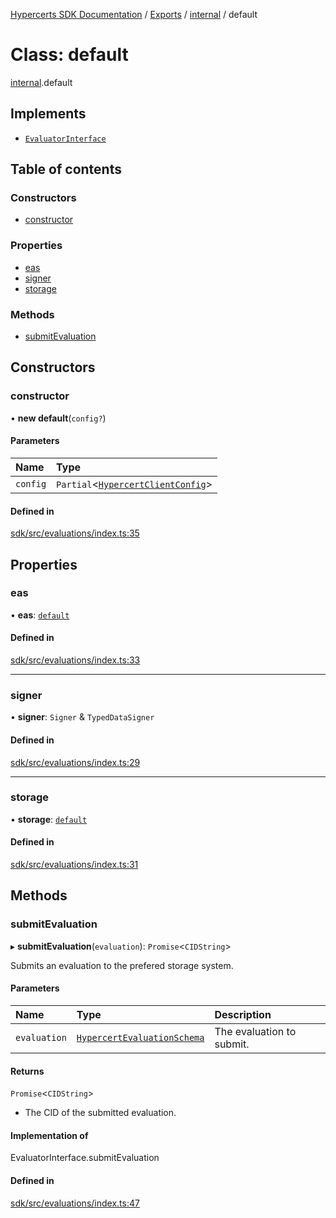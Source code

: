 [Hypercerts SDK Documentation](../README.md) / [Exports](../modules.md) / [internal](../modules/internal.md) / default

# Class: default

[internal](../modules/internal.md).default

## Implements

- [`EvaluatorInterface`](../interfaces/internal.EvaluatorInterface.md)

## Table of contents

### Constructors

- [constructor](internal.default-1.md#constructor)

### Properties

- [eas](internal.default-1.md#eas)
- [signer](internal.default-1.md#signer)
- [storage](internal.default-1.md#storage)

### Methods

- [submitEvaluation](internal.default-1.md#submitevaluation)

## Constructors

### constructor

• **new default**(`config?`)

#### Parameters

| Name     | Type                                                                       |
| :------- | :------------------------------------------------------------------------- |
| `config` | `Partial`<[`HypercertClientConfig`](../modules.md#hypercertclientconfig)\> |

#### Defined in

[sdk/src/evaluations/index.ts:35](https://github.com/Network-Goods/hypercerts/blob/1adf630/sdk/src/evaluations/index.ts#L35)

## Properties

### eas

• **eas**: [`default`](internal.default-3.md)

#### Defined in

[sdk/src/evaluations/index.ts:33](https://github.com/Network-Goods/hypercerts/blob/1adf630/sdk/src/evaluations/index.ts#L33)

---

### signer

• **signer**: `Signer` & `TypedDataSigner`

#### Defined in

[sdk/src/evaluations/index.ts:29](https://github.com/Network-Goods/hypercerts/blob/1adf630/sdk/src/evaluations/index.ts#L29)

---

### storage

• **storage**: [`default`](internal.default.md)

#### Defined in

[sdk/src/evaluations/index.ts:31](https://github.com/Network-Goods/hypercerts/blob/1adf630/sdk/src/evaluations/index.ts#L31)

## Methods

### submitEvaluation

▸ **submitEvaluation**(`evaluation`): `Promise`<`CIDString`\>

Submits an evaluation to the prefered storage system.

#### Parameters

| Name         | Type                                                                      | Description               |
| :----------- | :------------------------------------------------------------------------ | :------------------------ |
| `evaluation` | [`HypercertEvaluationSchema`](../interfaces/HypercertEvaluationSchema.md) | The evaluation to submit. |

#### Returns

`Promise`<`CIDString`\>

- The CID of the submitted evaluation.

#### Implementation of

EvaluatorInterface.submitEvaluation

#### Defined in

[sdk/src/evaluations/index.ts:47](https://github.com/Network-Goods/hypercerts/blob/1adf630/sdk/src/evaluations/index.ts#L47)
